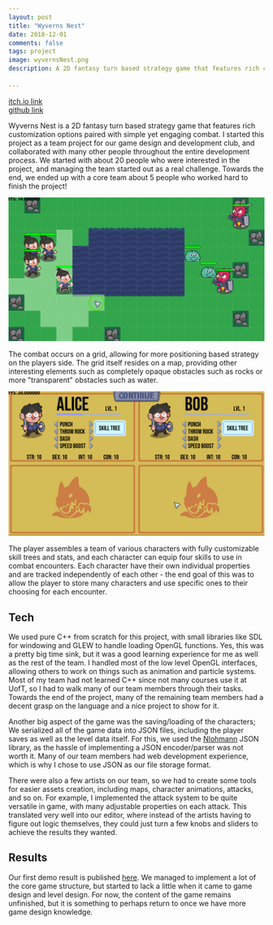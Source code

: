 ```yaml
---
layout: post
title: "Wyverns Nest"
date: 2018-12-01
comments: false
tags: project
image: wyvernsNest.png
description: A 2D fantasy turn based strategy game that features rich customization options paired with simple yet engaging combat.

---
```


[itch.io link](https://quichi.itch.io/wyverns-nest)  
[github link](https://github.com/ianw3214/WyvernsNest)

Wyverns Nest is a 2D fantasy turn based strategy game that features rich customization options paired with simple yet engaging combat. I started this project as a team project for our game design and development club, and collaborated with many other people throughout the entire development process. We started with about 20 people who were interested in the project, and managing the team started out as a real challenge. Towards the end, we ended up with a core team about 5 people who worked hard to finish the project!

![Screenshot 1](/assets/projects/wyvernsNest1.png)

The combat occurs on a grid, allowing for more positioning based strategy on the players side. The grid itself resides on a map, providing other interesting elements such as completely opaque obstacles such as rocks or more "transparent" obstacles such as water.

![Screenshot 2](/assets/projects/wyvernsNest2.png)

The player assembles a team of various characters with fully customizable skill trees and stats, and each character can equip four skills to use in combat encounters. Each character have their own individual properties and are tracked independently of each other - the end goal of this was to allow the player to store many characters and use specific ones to their choosing for each encounter.

## Tech

We used pure C++ from scratch for this project, with small libraries like SDL for windowing and GLEW to handle loading OpenGL functions. Yes, this was a pretty big time sink, but it was a good learning experience for me as well as the rest of the team. I handled most of the low level OpenGL interfaces, allowing others to work on things such as animation and particle systems. Most of my team had not learned C++ since not many courses use it at UofT, so I had to walk many of our team members through their tasks. Towards the end of the project, many of the remaining team members had a decent grasp on the language and a nice project to show for it.

Another big aspect of the game was the saving/loading of the characters; We serialized all of the game data into JSON files, including the player saves as well as the level data itself. For this, we used the [Nlohmann](https://github.com/nlohmann/json) JSON library, as the hassle of implementing a JSON encoder/parser was not worth it. Many of our team members had web development experience, which is why I chose to use JSON as our file storage format.

There were also a few artists on our team, so we had to create some tools for easier assets creation, including maps, character animations, attacks, and so on. For example, I implemented the attack system to be quite versatile in game, with many adjustable properties on each attack. This translated very well into our editor, where instead of the artists having to figure out logic themselves, they could just turn a few knobs and sliders to achieve the results they wanted.

## Results

Our first demo result is published [here](https://quichi.itch.io/wyverns-nest/devlog/61137/wyverns-nest-devlog-001-official-demo). We managed to implement a lot of the core game structure, but started to lack a little when it came to game design and level design. For now, the content of the game remains unfinished, but it is something to perhaps return to once we have more game design knowledge.
